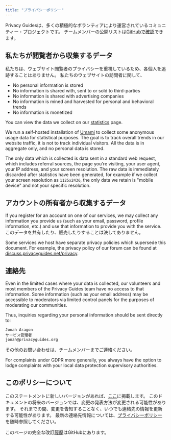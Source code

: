```yaml
---
title: "プライバシーポリシー"
---
```


Privacy Guidesは、多くの積極的なボランティアにより運営されているコミュニティー・プロジェクトです。 チームメンバーの公開リストは[GitHubで確認](https://github.com/orgs/privacyguides/people)できます。

## 私たちが閲覧者から収集するデータ

私たちは、ウェブサイト閲覧者のプライバシーを重視しているため、各個人を追跡することはありません。 私たちのウェブサイトの訪問者に関して、

- No personal information is stored
- No information is shared with, sent to or sold to third-parties
- No information is shared with advertising companies
- No information is mined and harvested for personal and behavioral trends
- No information is monetized

You can view the data we collect on our [statistics](statistics.md) page.

We run a self-hosted installation of [Umami](https://umami.is) to collect some anonymous usage data for statistical purposes. The goal is to track overall trends in our website traffic, it is not to track individual visitors. All the data is in aggregate only, and no personal data is stored.

The only data which is collected is data sent in a standard web request, which includes referral sources, the page you're visiting, your user agent, your IP address, and your screen resolution. The raw data is immediately discarded after statistics have been generated, for example if we collect your screen resolution as `1125x2436`, the only data we retain is "mobile device" and not your specific resolution.

## アカウントの所有者から収集するデータ

If you register for an account on one of our services, we may collect any information you provide us (such as your email, password, profile information, etc.) and use that information to provide you with the service. このデータを共有したり、販売したりすることは決してありません。

Some services we host have separate privacy policies which supersede this document. For example, the privacy policy of our forum can be found at [discuss.privacyguides.net/privacy](https://discuss.privacyguides.net/privacy).

## 連絡先

Even in the limited cases where your data is collected, our volunteers and most members of the Privacy Guides team have no access to that information. Some information (such as your email address) may be accessible to moderators via limited control panels for the purposes of moderating our communities.

Thus, inquiries regarding your personal information should be sent directly to:

```text
Jonah Aragon
サービス管理者
jonah@privacyguides.org
```

その他のお問い合わせは、チームメンバーまでご連絡ください。

For complaints under GDPR more generally, you always have the option to lodge complaints with your local data protection supervisory authorities.

## このポリシーについて

このステートメントに新しいバージョンがあれば、[ここ](privacy-policy.md)に掲載します。 このドキュメントの将来のバージョンでは、変更の発表方法が変更される可能性があります。 それまでの間、変更を告知することなく、いつでも連絡先の情報を更新する可能性があります。 最新の連絡先情報については、[プライバシーポリシー](privacy-policy.md)を随時参照してください。

このページの完全な改訂[履歴](https://github.com/privacyguides/privacyguides.org/commits/main/docs/about/privacy-policy.md)はGitHubにあります。
